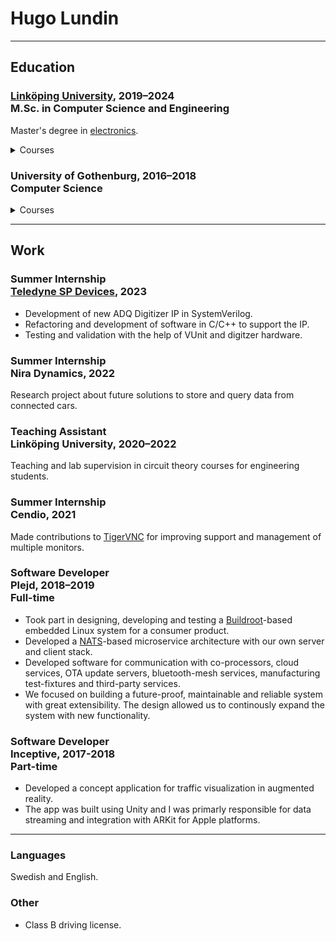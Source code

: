 # Hugo Lundin

---

## Education

### [Linköping University](https://liu.se), 2019–2024 <br/>M.Sc. in Computer Science and Engineering

Master's degree in [electronics](https://www.isy.liu.se/edu/profiler/elektronik).

<details>
  <summary>Courses</summary>
  
  ##### Master's courses

  * Advanced Web Programming 
  * Analog and Discrete-Time Integrated Circuits 
  * Analog Circuits 
  * Analog CMOS Integrated Circuits 
  * Analog Filters 
  * Application-Specific Integrated Circuits
  * Autonomous Vehicles - Planning, Control, and Learning Systems
  * Digital Communication 
  * Digital Filters 
  * Digital Integrated Circuits 
  * Digital Signal Processing
  * Power Electronics
  * Radio Frequency Integrated Circuits

  ##### Undergraduate courses

  * Automatic Control 
  * Calculus 1
  * Calculus 2
  * Combinatorial Optimization
  * Computer Hardware and Architecture 
  * Concurrent Programming and Operating Systems 
  * Data Structures, Algorithms and Programming Paradigms 
  * Discrete Mathematics 
  * Electronics 
  * Engineering Mechanics 
  * English 
  * Functional and Imperative Programming
  * Interactive Systems 
  * Introductory Course in Calculus 
  * Linear Algebra 
  * Logic 
  * Microcomputer, Project Laboratory 
  * Multivariable Calculus 
  * Object Oriented Programming and Java 
  * Perspectives to Computer and Software Technology 
  * Physics 
  * Professionalism for Engineers
  * Scientific Computing 
  * Signals and Systems, and Transform Theory 
  * Signals, Information and Communication 
  * Software Engineering Project 
  * Software Engineering Theory 
  * Switching Theory and Logical Design 
</details>

### University of Gothenburg, 2016–2018<br/>Computer Science

<details>
  <summary>Courses</summary>

  ##### Undergraduate courses

  * Introduction to Computer Programming and Environment
  * Discrete Mathematics for Computer Scientists
  * Introduction to Functional Programming
  * Imperative Programming with Basic Object-orientation
  * Linear Algebra D
  * Object-oriented Programming and Design
  * Calculus D
  * Finite Automata Theory and Formal Languages
  * Data Structures
  * Introduction to Computer Engineering
  * Mathematical Statistics and Discrete mathematics
  * Machine Oriented Programming
  * Databases
  * Computer communication
  * Principles of Concurrent Programming
  * Mathematical modelling and Problem Solving
  * Computer System Engineering 

</details>

---

## Work

### Summer Internship<br/> [Teledyne SP Devices](https://www.spdevices.com), 2023

* Development of new ADQ Digitizer IP in SystemVerilog.
* Refactoring and development of software in C/C++ to support the IP.
* Testing and validation with the help of VUnit and digitzer hardware. 

### Summer Internship<br/> Nira Dynamics, 2022

Research project about future solutions to store and query data from connected cars. 

### Teaching Assistant<br/> Linköping University, 2020–2022

Teaching and lab supervision in circuit theory courses for engineering students.

### Summer Internship<br/> Cendio, 2021

Made contributions to [TigerVNC](https://github.com/TigerVNC/tigervnc) for improving support and management of multiple monitors.

### Software Developer <br/>Plejd, 2018–2019<br/>Full-time

* Took part in designing, developing and testing a [Buildroot](https://buildroot.org)-based embedded Linux system for a consumer product.
* Developed a [NATS](https://nats.io)-based microservice architecture with our own server and client stack.
* Developed software for communication with co-processors, cloud services, OTA update servers, bluetooth-mesh services, manufacturing test-fixtures and third-party services. 
* We focused on building a future-proof, maintainable and reliable system with great extensibility. The design allowed us to continously expand the system with new functionality. 

### Software Developer <br/>Inceptive, 2017-2018<br/>Part-time

* Developed a concept application for traffic visualization in augmented reality.
* The app was built using Unity and I was primarly responsible for data streaming and integration with ARKit for Apple platforms.

---

### Languages

Swedish and English.

### Other

* Class B driving license. 


